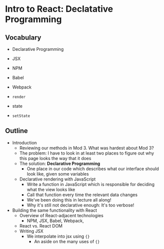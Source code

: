 # Intro to React: Declatative Programming

## Vocabulary

* Declarative Programming

* JSX

* NPM

* Babel

* Webpack

* `render`

* state

* `setState`


## Outline

- Introduction
  - Reviewing our methods in Mod 3. What was hardest about Mod 3?
  - The problem: I have to look in at least two places to figure out why this page looks the way that it does
  - The solution: **Declarative Programming**
    - One place in our code which describes what our interface should look like, given some variables
  - Declarative rendering with JavaScript
    - Write a function in JavaScript which is responsible for deciding what the view looks like
    - Call that function every time the relevant data changes
    - We've been doing this in lecture all along!
    - Why it's still not declarative enough: It's too verbose!
- Building the same functionality with React
  - Overview of React-adjacent technologies
    - NPM, JSX, Babel, Webpack, 
  - React vs. React DOM
  - Writing JSX
    - We interpolate into jsx using `{}`
      - An aside on the many uses of `{}`